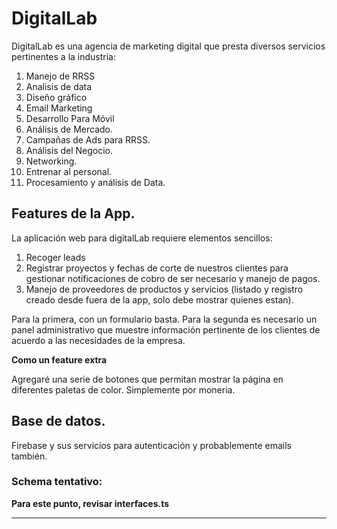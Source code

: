 # DigitalLab

DigitalLab es una agencia de marketing digital que presta diversos servicios pertinentes a la industria:

1. Manejo de RRSS
2. Analisis de data
3. Diseño gráfico
4. Email Marketing
5. Desarrollo Para Móvil
6. Análisis de Mercado.
7. Campañas de Ads para RRSS.
8. Análisis del Negocio.
9. Networking.
10. Entrenar al personal.
11. Procesamiento y análisis de Data.

## Features de la App.

La aplicación web para digitalLab requiere elementos sencillos:

1. Recoger leads
2. Registrar proyectos y fechas de corte de nuestros clientes para gestionar notificaciones de cobro de ser necesario y manejo de pagos.
3. Manejo de proveedores de productos y servicios (listado y registro creado desde fuera de la app, solo debe mostrar quienes estan).

Para la primera, con un formulario basta. Para la segunda es necesario un panel administrativo que muestre información pertinente de los clientes de acuerdo a las necesidades de la empresa.

**Como un feature extra**

Agregaré una serie de botones que permitan mostrar la página en diferentes paletas de color. Simplemente por moneria.

## Base de datos.

Firebase y sus servicios para autenticación y probablemente emails también.

### Schema tentativo:

**Para este punto, revisar interfaces.ts**

---